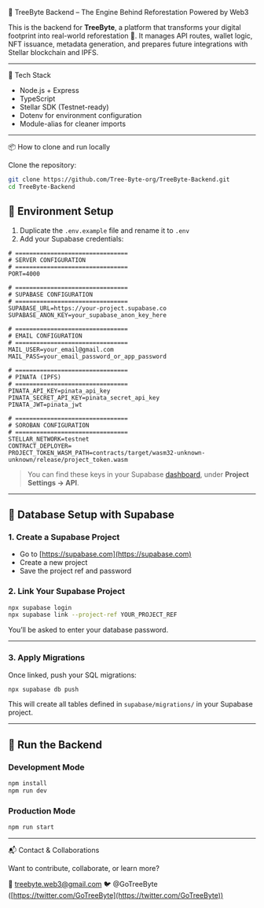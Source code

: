 🌱 TreeByte Backend – The Engine Behind Reforestation Powered by Web3

This is the backend for **TreeByte**, a platform that transforms your digital footprint into real-world reforestation 🌳. It manages API routes, wallet logic, NFT issuance, metadata generation, and prepares future integrations with Stellar blockchain and IPFS.

---

🧰 Tech Stack

- Node.js + Express
- TypeScript
- Stellar SDK (Testnet-ready)
- Dotenv for environment configuration
- Module-alias for cleaner imports

---

📦 How to clone and run locally

Clone the repository:

```bash
git clone https://github.com/Tree-Byte-org/TreeByte-Backend.git
cd TreeByte-Backend
```

## 🔐 Environment Setup

1. Duplicate the `.env.example` file and rename it to `.env`
2. Add your Supabase credentials:

```env
# ================================
# SERVER CONFIGURATION
# ================================
PORT=4000

# ================================
# SUPABASE CONFIGURATION
# ================================
SUPABASE_URL=https://your-project.supabase.co
SUPABASE_ANON_KEY=your_supabase_anon_key_here

# ================================
# EMAIL CONFIGURATION
# ================================
MAIL_USER=your_email@gmail.com
MAIL_PASS=your_email_password_or_app_password

# ================================
# PINATA (IPFS)
# ================================
PINATA_API_KEY=pinata_api_key
PINATA_SECRET_API_KEY=pinata_secret_api_key
PINATA_JWT=pinata_jwt

# ================================
# SOROBAN CONFIGURATION
# ================================
STELLAR_NETWORK=testnet
CONTRACT_DEPLOYER=
PROJECT_TOKEN_WASM_PATH=contracts/target/wasm32-unknown-unknown/release/project_token.wasm
```

> You can find these keys in your Supabase [dashboard](https://supabase.com/dashboard), under **Project Settings → API**.

---

## 🧪 Database Setup with Supabase

### 1. Create a Supabase Project

- Go to [https://supabase.com](https://supabase.com)
- Create a new project
- Save the project ref and password

### 2. Link Your Supabase Project

```bash
npx supabase login
npx supabase link --project-ref YOUR_PROJECT_REF
```

You’ll be asked to enter your database password.

---

### 3. Apply Migrations

Once linked, push your SQL migrations:

```bash
npx supabase db push
```

This will create all tables defined in `supabase/migrations/` in your Supabase project.

---

## 🚀 Run the Backend

### Development Mode

```bash
npm install
npm run dev
```

### Production Mode

```bash
npm run start
```

---

📬 Contact & Collaborations

Want to contribute, collaborate, or learn more?

📩 [treebyte.web3@gmail.com](mailto:treebyte.web3@gmail.com)
🐦 @GoTreeByte ([https://twitter.com/GoTreeByte](https://twitter.com/GoTreeByte))
